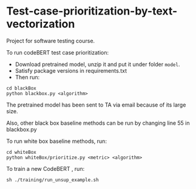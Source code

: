 # Test-case-prioritization-by-text-vectorization
Project for software testing course.

To run codeBERT test case prioritization:
- Download pretrained model, unzip it and put it under folder `model`.
- Satisfy package versions in requirements.txt
- Then run:

```
cd blackBox
python blackbox.py <algorithm>
```

The pretrained model has been sent to TA via email because of its large size.

Also, other black box baseline methods can be run by changing line 55 in blackbox.py

To run white box baseline methods, run:

```
cd whiteBox
python whiteBox/prioritize.py <metric> <algorithm>
```

To train a new CodeBERT ,    run:

```
sh ./training/run_unsup_example.sh
```















